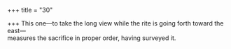 +++
title = "30"

+++
This one—to take the long view while the rite is going forth toward  the east—  
measures the sacrifice in proper order, having surveyed it.  